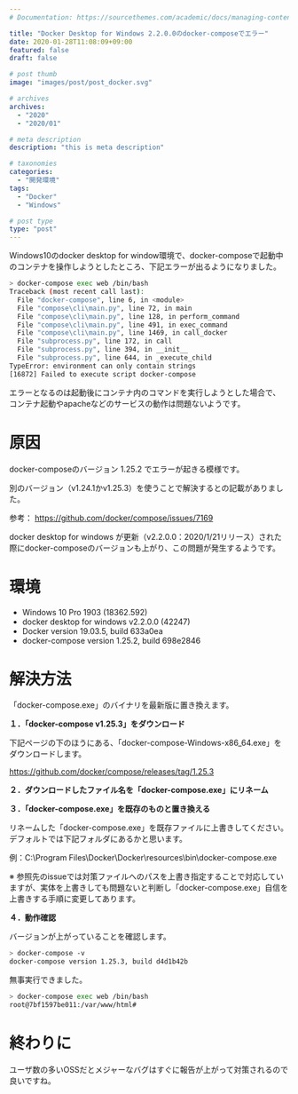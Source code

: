 ```yaml
---
# Documentation: https://sourcethemes.com/academic/docs/managing-content/

title: "Docker Desktop for Windows 2.2.0.0のdocker-composeでエラー"
date: 2020-01-28T11:08:09+09:00
featured: false
draft: false

# post thumb
image: "images/post/post_docker.svg"

# archives
archives:
  - "2020"
  - "2020/01"

# meta description
description: "this is meta description"

# taxonomies
categories:
  - "開発環境"
tags:
  - "Docker"
  - "Windows"

# post type
type: "post"
---
```


Windows10のdocker desktop for window環境で、docker-composeで起動中のコンテナを操作しようとしたところ、下記エラーが出るようになりました。

```bash
> docker-compose exec web /bin/bash
Traceback (most recent call last):
  File "docker-compose", line 6, in <module>
  File "compose\cli\main.py", line 72, in main
  File "compose\cli\main.py", line 128, in perform_command
  File "compose\cli\main.py", line 491, in exec_command
  File "compose\cli\main.py", line 1469, in call_docker
  File "subprocess.py", line 172, in call
  File "subprocess.py", line 394, in __init__
  File "subprocess.py", line 644, in _execute_child
TypeError: environment can only contain strings
[16872] Failed to execute script docker-compose
```

エラーとなるのは起動後にコンテナ内のコマンドを実行しようとした場合で、  
コンテナ起動やapacheなどのサービスの動作は問題ないようです。

# 原因

docker-composeのバージョン 1.25.2 でエラーが起きる模様です。

別のバージョン（v1.24.1かv1.25.3）を使うことで解決するとの記載がありました。

参考： https://github.com/docker/compose/issues/7169

docker desktop for windows が更新（v2.2.0.0：2020/1/21リリース）された際にdocker-composeのバージョンも上がり、この問題が発生するようです。


# 環境

- Windows 10 Pro 1903 (18362.592)
- docker desktop for windows v2.2.0.0 (42247)
- Docker version 19.03.5, build 633a0ea
- docker-compose version 1.25.2, build 698e2846


# 解決方法

「docker-compose.exe」のバイナリを最新版に置き換えます。

<b>１．「docker-compose v1.25.3」をダウンロード</b>

下記ページの下のほうにある、「docker-compose-Windows-x86_64.exe」をダウンロードします。

https://github.com/docker/compose/releases/tag/1.25.3

<b>２．ダウンロードしたファイル名を「docker-compose.exe」にリネーム</b>

<b>３．「docker-compose.exe」を既存のものと置き換える</b>

リネームした「docker-compose.exe」を既存ファイルに上書きしてください。  
デフォルトでは下記フォルダにあるかと思います。

例：C:\Program Files\Docker\Docker\resources\bin\docker-compose.exe

※ 参照先のissueでは対策ファイルへのパスを上書き指定することで対応していますが、実体を上書きしても問題ないと判断し「docker-compose.exe」自信を上書きする手順に変更してあります。

<b>４．動作確認</b>

バージョンが上がっていることを確認します。

```bash
> docker-compose -v
docker-compose version 1.25.3, build d4d1b42b
```

無事実行できました。

```bash
> docker-compose exec web /bin/bash
root@7bf1597be011:/var/www/html# 
```

# 終わりに

ユーザ数の多いOSSだとメジャーなバグはすぐに報告が上がって対策されるので良いですね。

